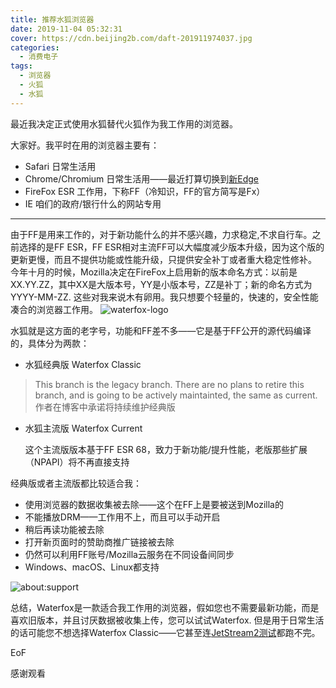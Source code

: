 ```yaml
---
title: 推荐水狐浏览器
date: 2019-11-04 05:32:31
cover: https://cdn.beijing2b.com/daft-201911974037.jpg
categories:
  - 消费电子
tags:
  - 浏览器
  - 火狐
  - 水狐
---
```

最近我决定正式使用水狐替代火狐作为我工作用的浏览器。

<!-- more -->

大家好。我平时在用的浏览器主要有：
- Safari 日常生活用
- Chrome/Chromium 日常生活用——最近打算切换到[新Edge](https://www.microsoftedgeinsider.com/en-us/download/)
- FireFox ESR 工作用，下称FF（冷知识，FF的官方简写是Fx）
- IE 咱们的政府/银行什么的网站专用
---
由于FF是用来工作的，对于新功能什么的并不感兴趣，力求稳定,不求自行车。之前选择的是FF ESR，FF ESR相对主流FF可以大幅度减少版本升级，因为这个版的更新更慢，而且不提供功能或性能升级，只提供安全补丁或者重大稳定性修补。
今年十月的时候，Mozilla决定在FireFox上启用新的版本命名方式：以前是XX.YY.ZZ，其中XX是大版本号，YY是小版本号，ZZ是补丁；新的命名方式为YYYY-MM-ZZ.
这些对我来说木有卵用。我只想要个轻量的，快速的，安全性能凑合的浏览器工作用。
![waterfox-logo](https://cdn.beijing2b.com/waterfox-20191110135939.png)

水狐就是这方面的老字号，功能和FF差不多——它是基于FF公开的源代码编译的，具体分为两款：
- 水狐经典版 Waterfox Classic
>This branch is the legacy branch. There are no plans to retire this branch, and is going to be actively maintainted, the same as current.
作者在博客中承诺将持续维护经典版
- 水狐主流版 Waterfox Current

  这个主流版版本基于FF ESR 68，致力于新功能/提升性能，老版那些扩展（NPAPI）将不再直接支持

经典版或者主流版都比较适合我：
- 使用浏览器的数据收集被去除——这个在FF上是要被送到Mozilla的
- 不能播放DRM——工作用不上，而且可以手动开启
- 稍后再读功能被去除
- 打开新页面时的赞助商推广链接被去除
- 仍然可以利用FF账号/Mozilla云服务在不同设备间同步
- Windows、macOS、Linux都支持

![`about:support`](https://cdn.beijing2b.com/waterfox-20191110141657.jpg)

总结，Waterfox是一款适合我工作用的浏览器，假如您也不需要最新功能，而是喜欢旧版本，并且讨厌数据被收集上传，您可以试试Waterfox. 但是用于日常生活的话可能您不想选择Waterfox Classic——它甚至连[JetStream2测试](https://browserbench.org/JetStream/)都跑不完。


EoF

感谢观看
